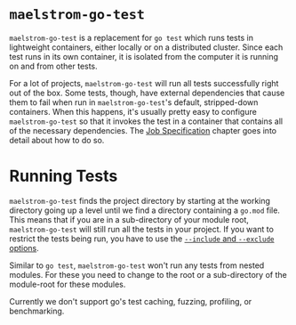 # `maelstrom-go-test`

`maelstrom-go-test` is a replacement for `go test` which runs tests in
lightweight containers, either locally or on a distributed cluster. Since each
test runs in its own container, it is isolated from the computer it is running
on and from other tests.

For a lot of projects, `maelstrom-go-test` will run all tests successfully
right out of the box. Some tests, though, have external dependencies that cause
them to fail when run in `maelstrom-go-test`'s default, stripped-down
containers. When this happens, it's usually pretty easy to configure
`maelstrom-go-test` so that it invokes the test in a container that contains
all of the necessary dependencies. The [Job
Specification](go-test/spec.md) chapter goes into detail about how to
do so.

# Running Tests

`maelstrom-go-test` finds the project directory by starting at the working directory going up a
level until we find a directory containing a `go.mod` file. This means that if you are in a
sub-directory of your module root, `maelstrom-go-test` will still run all the tests in your project.
If you want to restrict the tests being run, you have to use the
[`--include` and `--exclude` options](go-test/cli.md#include-and-exclude).

Similar to `go test`, `maelstrom-go-test` won't run any tests from nested modules. For these you
need to change to the root or a sub-directory of the module-root for these modules.

Currently we don't support go's test caching, fuzzing, profiling, or benchmarking.
